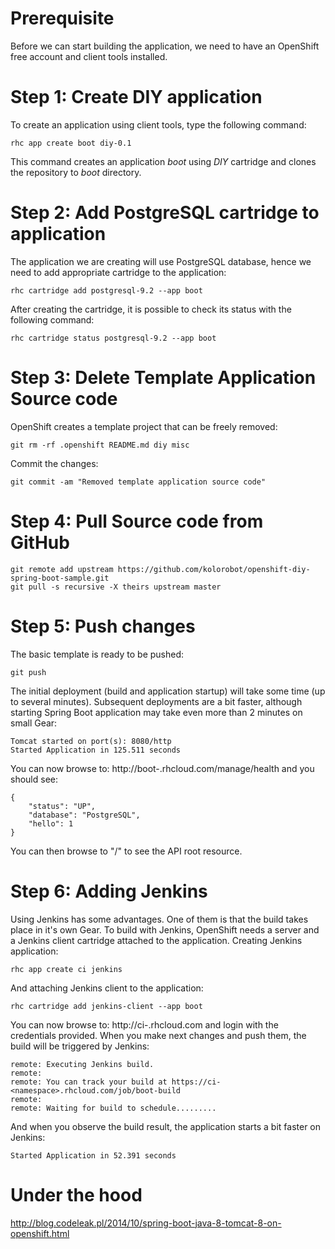 # Prerequisite

Before we can start building the application, we need to have an OpenShift free account and client tools installed.

# Step 1: Create DIY application

To create an application using client tools, type the following command:

    rhc app create boot diy-0.1

This command creates an application *boot* using *DIY* cartridge and clones the repository to *boot* directory.

# Step 2: Add PostgreSQL cartridge to application

The application we are creating will use PostgreSQL database, hence we need to add appropriate cartridge to the application:

	rhc cartridge add postgresql-9.2 --app boot

After creating the cartridge, it is possible to check its status with the following command:

    rhc cartridge status postgresql-9.2 --app boot

# Step 3: Delete Template Application Source code

OpenShift creates a template project that can be freely removed:

    git rm -rf .openshift README.md diy misc

Commit the changes:

    git commit -am "Removed template application source code"

# Step 4: Pull Source code from GitHub

    git remote add upstream https://github.com/kolorobot/openshift-diy-spring-boot-sample.git
    git pull -s recursive -X theirs upstream master

# Step 5: Push changes

The basic template is ready to be pushed:

	git push

The initial deployment (build and application startup) will take some time (up to several minutes). Subsequent deployments are a bit faster, although starting Spring Boot application may take even more than 2 minutes on small Gear:

	Tomcat started on port(s): 8080/http
	Started Application in 125.511 seconds

You can now browse to: http://boot-<namespace>.rhcloud.com/manage/health and you should see:

	{
		"status": "UP",
		"database": "PostgreSQL",
		"hello": 1
	}

You can then browse to "/" to see the API root resource.

# Step 6: Adding Jenkins

Using Jenkins has some advantages. One of them is that the build takes place in it's own Gear. To build with Jenkins, OpenShift needs a server and a Jenkins client cartridge attached to the application. Creating Jenkins application:

	rhc app create ci jenkins

And attaching Jenkins client to the application:

	rhc cartridge add jenkins-client --app boot

You can now browse to: http://ci-<namespace>.rhcloud.com and login with the credentials provided. When you make next changes and push them, the build will be triggered by Jenkins:

	remote: Executing Jenkins build.
	remote:
	remote: You can track your build at https://ci-<namespace>.rhcloud.com/job/boot-build
	remote:
	remote: Waiting for build to schedule.........

And when you observe the build result, the application starts a bit faster on Jenkins:

	Started Application in 52.391 seconds

# Under the hood

http://blog.codeleak.pl/2014/10/spring-boot-java-8-tomcat-8-on-openshift.html
